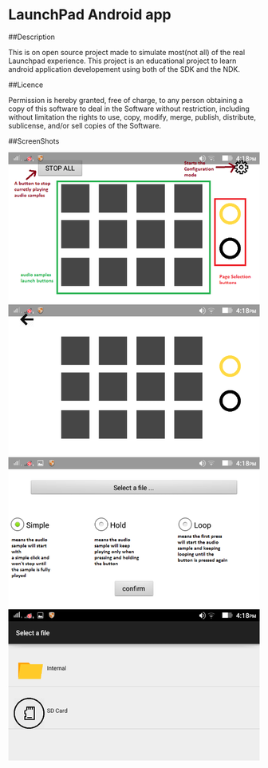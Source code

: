 # LaunchPad Android app

##Description

This is on open source project made to simulate most(not all) of the real Launchpad experience.
This project is an educational project to learn android application developement using both of the SDK and the NDK.


##Licence

Permission is hereby granted, free of charge, to any person obtaining a copy
of this software to deal in the Software without restriction, including without 
limitation the rights to use, copy, modify, merge, publish, distribute, sublicense,
and/or sell copies of the Software.

##ScreenShots

<img src="player_Screen.png"/>
<img src="config_screen.png"/>
<img src="button_config.png"/>
<img src="file_select.png"/>

